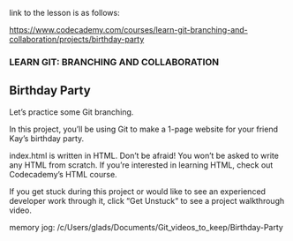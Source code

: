 
link to the lesson is as follows:

https://www.codecademy.com/courses/learn-git-branching-and-collaboration/projects/birthday-party

### LEARN GIT: BRANCHING AND COLLABORATION

## Birthday Party

Let’s practice some Git branching.

In this project, you’ll be using Git to make a 1-page website for your friend Kay’s birthday party.

index.html is written in HTML. Don’t be afraid! You won’t be asked to write any HTML from scratch. If you’re interested in learning HTML, check out Codecademy’s HTML course.

If you get stuck during this project or would like to see an experienced developer work through it, click “Get Unstuck“ to see a project walkthrough video.


memory jog:
/c/Users/glads/Documents/Git_videos_to_keep/Birthday-Party


